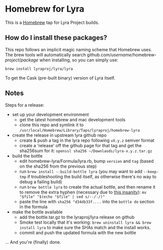 # Homebrew for Lyra

This is a [Homebrew](https://brew.sh) tap for Lyra Project builds.

## How do I install these packages?

This repo follows an implicit magic naming scheme that Homebrew uses. The brew tools will automatically search
github.com/_username_/homebrew-_project_/_package_ when installing, so you can simply use:

```
brew install lyraproj/lyra/lyra
```

To get the Cask (pre-built binary) version of Lyra itself.

## Notes

Steps for a release:

* set up your development environment
  - get the latest homebrew and mac development tools
  - clone this repo and symlink it to `/usr/local/Homebrew/Library/Taps/lyraproj/homebrew-lyra`
* create the release in upstream lyra github repo
  - create & push a tag in the lyra repo following `vX.y.z` semver format
  - create a 'release' off the github page for that tag and get the sha256sum for it:
    `openssl sha256 ~/Downlaods/lyra-x.y.z.tar.gz`
* build the bottle
  - edit homebrew-lyra/Formula/lyra.rb,  bump `version` and `tag` (based on the sha256 from the previous step)
  - run `brew install --build-bottle lyra` (you may want to add `--keep-tmp` if troubleshooting the build itself, as otherwise there's no way to debug a failing build)
  - run `brew bottle lyra` to create the actual bottle, and then rename it to remove the extra hyphen (necessary due to [this insanity](https://github.com/Homebrew/brew/commit/d33241bc11054af79c45bd355bf58c7304e18882#r29994607)):  `mv "$file" "$(echo "$file" | sed s/--/-/)"`
  - paste the line with `sha256 "d34db33f....` into the `bottle do` section in the formula
* make the bottle available
  - add the bottle.tar.gz to the lyraproj/lyra release on github
  - Smoke test locally that it's working: `brew uninstall lyra && brew install lyra` to make sure the SHAs match and the install works.
  - commit and push the updated formula with the new bottle

... And you're (finally) done.
